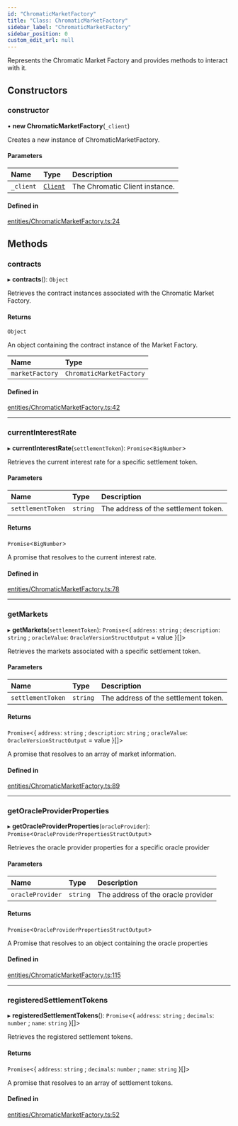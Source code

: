 ```yaml
---
id: "ChromaticMarketFactory"
title: "Class: ChromaticMarketFactory"
sidebar_label: "ChromaticMarketFactory"
sidebar_position: 0
custom_edit_url: null
---
```


Represents the Chromatic Market Factory and provides methods to interact with it.

## Constructors

### constructor

• **new ChromaticMarketFactory**(`_client`)

Creates a new instance of ChromaticMarketFactory.

#### Parameters

| Name | Type | Description |
| :------ | :------ | :------ |
| `_client` | [`Client`](Client.md) | The Chromatic Client instance. |

#### Defined in

[entities/ChromaticMarketFactory.ts:24](https://github.com/chromatic-protocol/sdk/blob/fa9e3ad/packages/sdk-ethers-v5/src/entities/ChromaticMarketFactory.ts#L24)

## Methods

### contracts

▸ **contracts**(): `Object`

Retrieves the contract instances associated with the Chromatic Market Factory.

#### Returns

`Object`

An object containing the contract instance of the Market Factory.

| Name | Type |
| :------ | :------ |
| `marketFactory` | `ChromaticMarketFactory` |

#### Defined in

[entities/ChromaticMarketFactory.ts:42](https://github.com/chromatic-protocol/sdk/blob/fa9e3ad/packages/sdk-ethers-v5/src/entities/ChromaticMarketFactory.ts#L42)

___

### currentInterestRate

▸ **currentInterestRate**(`settlementToken`): `Promise`<`BigNumber`\>

Retrieves the current interest rate for a specific settlement token.

#### Parameters

| Name | Type | Description |
| :------ | :------ | :------ |
| `settlementToken` | `string` | The address of the settlement token. |

#### Returns

`Promise`<`BigNumber`\>

A promise that resolves to the current interest rate.

#### Defined in

[entities/ChromaticMarketFactory.ts:78](https://github.com/chromatic-protocol/sdk/blob/fa9e3ad/packages/sdk-ethers-v5/src/entities/ChromaticMarketFactory.ts#L78)

___

### getMarkets

▸ **getMarkets**(`settlementToken`): `Promise`<{ `address`: `string` ; `description`: `string` ; `oracleValue`: `OracleVersionStructOutput` = value }[]\>

Retrieves the markets associated with a specific settlement token.

#### Parameters

| Name | Type | Description |
| :------ | :------ | :------ |
| `settlementToken` | `string` | The address of the settlement token. |

#### Returns

`Promise`<{ `address`: `string` ; `description`: `string` ; `oracleValue`: `OracleVersionStructOutput` = value }[]\>

A promise that resolves to an array of market information.

#### Defined in

[entities/ChromaticMarketFactory.ts:89](https://github.com/chromatic-protocol/sdk/blob/fa9e3ad/packages/sdk-ethers-v5/src/entities/ChromaticMarketFactory.ts#L89)

___

### getOracleProviderProperties

▸ **getOracleProviderProperties**(`oracleProvider`): `Promise`<`OracleProviderPropertiesStructOutput`\>

Retrieves the oracle provider properties for a specific oracle provider

#### Parameters

| Name | Type | Description |
| :------ | :------ | :------ |
| `oracleProvider` | `string` | The address of the oracle provider |

#### Returns

`Promise`<`OracleProviderPropertiesStructOutput`\>

A Promise that resolves to an object containing the oracle properties

#### Defined in

[entities/ChromaticMarketFactory.ts:115](https://github.com/chromatic-protocol/sdk/blob/fa9e3ad/packages/sdk-ethers-v5/src/entities/ChromaticMarketFactory.ts#L115)

___

### registeredSettlementTokens

▸ **registeredSettlementTokens**(): `Promise`<{ `address`: `string` ; `decimals`: `number` ; `name`: `string`  }[]\>

Retrieves the registered settlement tokens.

#### Returns

`Promise`<{ `address`: `string` ; `decimals`: `number` ; `name`: `string`  }[]\>

A promise that resolves to an array of settlement tokens.

#### Defined in

[entities/ChromaticMarketFactory.ts:52](https://github.com/chromatic-protocol/sdk/blob/fa9e3ad/packages/sdk-ethers-v5/src/entities/ChromaticMarketFactory.ts#L52)
